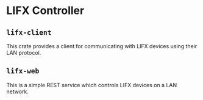 # LIFX Controller

## `lifx-client`
This crate provides a client for communicating with LIFX devices using their LAN protocol.

## `lifx-web`
This is a simple REST service which controls LIFX devices on a LAN network.
